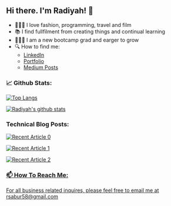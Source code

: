 ## Hi there. I'm Radiyah! 👋


* 👩🏾‍💻 I love fashion, programming, travel and film
* 📚 I find fullfilment from creating things and continual learning
* 👩🏾‍🎓 I am a new bootcamp grad and earger to grow
* 🔍 How to find me:
  * [LinkedIn](https://www.linkedin.com/in/radiyahsabur)
  * [Portfolio](radiyahsabur.com)
  * [Medium Posts](https://radiyahsabur.medium.com/)

### 📈 Github Stats:

[![Top Langs](https://github-readme-stats.vercel.app/api/top-langs/?username=rsabur)](https://github.com/rsabur/github-readme-stats)

[![Radiyah's github stats](https://github-readme-stats.vercel.app/api?username=rsabur&count_private=true&show_icons=true&theme=radical&hide_rank=false)](https://github.com/rsabur/github-readme-stats)

### Technical Blog Posts:

<a target="_blank" href="https://github-readme-medium-recent-article.vercel.app/medium/@radiyahsabur/0"><img src="https://github-readme-medium-recent-article.vercel.app/medium/@radiyahsabur/0" alt="Recent Article 0">
 
 <a target="_blank" href="https://github-readme-medium-recent-article.vercel.app/medium/@radiyahsabur/0"><img src="https://github-readme-medium-recent-article.vercel.app/medium/@radiyahsabur/1" alt="Recent Article 1">
  
  <a target="_blank" href="https://github-readme-medium-recent-article.vercel.app/medium/@radiyahsabur/0"><img src="https://github-readme-medium-recent-article.vercel.app/medium/@radiyahsabur/2" alt="Recent Article 2">

### 📫  How To Reach Me:
 For all business related inquires, please feel free to email me at rsabur58@gmail.com
